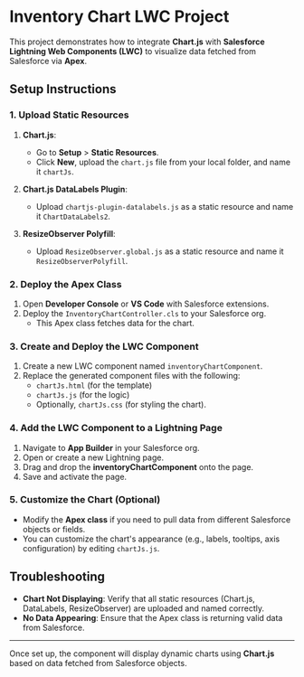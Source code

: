 # Inventory Chart LWC Project

This project demonstrates how to integrate **Chart.js** with **Salesforce Lightning Web Components (LWC)** to visualize data fetched from Salesforce via **Apex**.

## Setup Instructions

### 1. Upload Static Resources

1. **Chart.js**:
   - Go to **Setup** > **Static Resources**.
   - Click **New**, upload the `chart.js` file from your local folder, and name it `chartJs`.

2. **Chart.js DataLabels Plugin**:
   - Upload `chartjs-plugin-datalabels.js` as a static resource and name it `ChartDataLabels2`.

3. **ResizeObserver Polyfill**:
   - Upload `ResizeObserver.global.js` as a static resource and name it `ResizeObserverPolyfill`.

### 2. Deploy the Apex Class

1. Open **Developer Console** or **VS Code** with Salesforce extensions.
2. Deploy the `InventoryChartController.cls` to your Salesforce org.
   - This Apex class fetches data for the chart.
   
### 3. Create and Deploy the LWC Component

1. Create a new LWC component named `inventoryChartComponent`.
2. Replace the generated component files with the following:
   - `chartJs.html` (for the template)
   - `chartJs.js` (for the logic)
   - Optionally, `chartJs.css` (for styling the chart).

### 4. Add the LWC Component to a Lightning Page

1. Navigate to **App Builder** in your Salesforce org.
2. Open or create a new Lightning page.
3. Drag and drop the **inventoryChartComponent** onto the page.
4. Save and activate the page.

### 5. Customize the Chart (Optional)

- Modify the **Apex class** if you need to pull data from different Salesforce objects or fields.
- You can customize the chart's appearance (e.g., labels, tooltips, axis configuration) by editing `chartJs.js`.

## Troubleshooting

- **Chart Not Displaying**: Verify that all static resources (Chart.js, DataLabels, ResizeObserver) are uploaded and named correctly.
- **No Data Appearing**: Ensure that the Apex class is returning valid data from Salesforce.

---

Once set up, the component will display dynamic charts using **Chart.js** based on data fetched from Salesforce objects.
